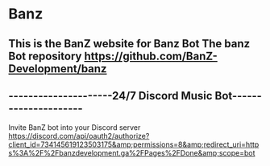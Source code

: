 # Banz
This is the BanZ website for Banz Bot 
The banz Bot repository https://github.com/BanZ-Development/banz
----------------------------------------------------------------
---------------------24/7 Discord Music Bot---------------------
----------------------------------------------------------------
Invite BanZ bot into your Discord server https://discord.com/api/oauth2/authorize?client_id=734145619123503175&amp;permissions=8&amp;redirect_uri=https%3A%2F%2Fbanzdevelopment.ga%2FPages%2FDone&amp;scope=bot

